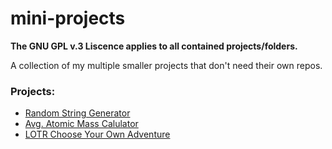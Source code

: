 # mini-projects

**The GNU GPL v.3 Liscence applies to all contained projects/folders.**

A collection of my multiple smaller projects that don't need their own repos.

### Projects:
+ [Random String Generator](https://github.com/TheScarletWarlock645/mini-projects/tree/main/random-string-generator)
+ [Avg. Atomic Mass Calulator]()
+ [LOTR Choose Your Own Adventure]()
